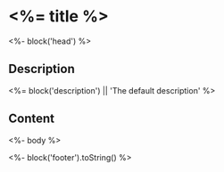 # <%= title %>

<%- block('head') %>

## Description

<%= block('description') || 'The default description' %>

## Content

<%- body %>

<%- block('footer').toString() %>
